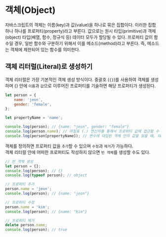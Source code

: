 # 객체(Object)

자바스크립트의 객체는 이름(key)과 값(value)을 하나로 묶은 집합이다. 이러한 집합 하나 하나를 프로퍼티(property)라고 부른다. 값으로는 원시 타입(primitive)과 객체(object) 타입(배열, 함수, 정규식 등) 데이터 모두가 할당될 수 있다. 프로퍼티 값이 함수일 경우, 일반 함수와 구분하기 위해서 이를 메소드(method)라고 부른다. 즉, 메소드는 객체에 제한되어 있는 함수를 의미한다.

## 객체 리터럴(Literal)로 생성하기

객체 리터럴은 가장 기본적인 객체 생성 방식이다. 중괄호 (`{}`)를 사용하여 객체를 생성하며 {} 안에 `이름`과 `값`으로 이루어진 프로퍼티를 기술하면 해당 프로퍼티가 생성된다.

```javascript
let person = {
	name: 'jeon',
	gender: 'female',
};

let propertyName = 'name';

console.log(person); // {name: "jeon", gender: "female"}
console.log(person.name); // 마침표 (.) 연산자를 통해서 프로퍼티 값에 접근할 수 있으며
console.log(person[propertyName]); // 변수에 대입된 객체 안의 값을 읽을 때, 대괄호 ([]) 연산자를 통해서 프로퍼티 값에 접근할 수 있다.
```

객체를 정의하면 프로퍼티 값을 `추가`할 수 있으며 `수정`과 `제거`가 가능하다. <br> 객체 리터럴 안에 어떠한 프로퍼티도 작성하지 않으면 `빈 객체`를 생성할 수도 있다.

```javascript
// 빈 객체 생성
let person = {};
console.log(person); // {}
console.log(typeof person); // object

// 프로퍼티 추가
person.name = 'jeon';
console.log(person); // {name: "jeon"}

// 프로퍼티 수정
person.name = 'kim';
console.log(person); // {name: "kim"}

// 프로퍼티 제거
delete person.name;
console.log(person); // true
```
